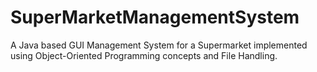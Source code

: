 # SuperMarketManagementSystem
A Java based GUI Management System for a Supermarket implemented using Object-Oriented Programming concepts and File Handling.
